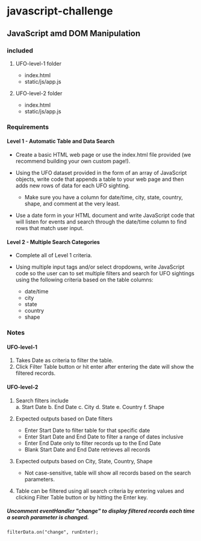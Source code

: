 # javascript-challenge
 
## JavaScript amd DOM Manipulation

### included
1. UFO-level-1 folder
    * index.html
    * static/js/app.js

2. UFO-level-2 folder
    * index.html
    * static/js/app.js

### Requirements

#### Level 1 - Automatic Table and Data Search
* Create a basic HTML web page or use the index.html file provided (we recommend building your own custom page!).

* Using the UFO dataset provided in the form of an array of JavaScript objects, write code that appends a table to your web page and then adds new rows of data for each UFO sighting.

    * Make sure you have a column for date/time, city, state, country, shape, and comment at the very least.

* Use a date form in your HTML document and write JavaScript code that will listen for events and search through the date/time column to find rows that match user input.

#### Level 2 - Multiple Search Categories
* Complete all of Level 1 criteria.

* Using multiple input tags and/or select dropdowns, write JavaScript code so the user can to set multiple filters and search for UFO sightings using the following criteria based on the table columns:

    * date/time
    * city
    * state
    * country
    * shape

### Notes 
#### UFO-level-1
1.  Takes Date as criteria to filter the table.
2.  Click Filter Table button or hit enter after entering the date will show the filtered records.

#### UFO-level-2
1. Search filters include  
    a. Start Date
    b. End Date
    c. City
    d. State
    e. Country
    f. Shape

2. Expected outputs based on Date filters
    * Enter Start Date to filter table for that specific date
    * Enter Start Date and End Date to filter a range of dates inclusive
    * Enter End Date only to filter records up to the End Date
    * Blank Start Date and End Date retrieves all records

3. Expected outputs based on City, State, Country, Shape
    * Not case-sensitive, table will show all records based on the search parameters.

4. Table can be filtered using all search criteria by entering values and clicking Filter Table button or by hitting the Enter key.

##### Uncomment eventHandler "change" to display filtered records each time a search parameter is changed.
```
filterData.on("change", runEnter);
```
